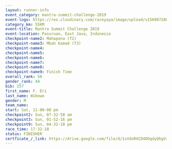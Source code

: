 ```yaml
---
layout: runner-info 
event_category: mantra-summit-challenge-2019 
event-logo: https://res.cloudinary.com/raceyaya/image/upload/v1569072809/logo/mantra-image_segrbx.jpg
category_km: 55KM 
event-title: Mantra Summit Challenge 2019 
event-location: Pasuruan, East Java, Indonesia 
checkpoint-name2: Mahapena (T2) 
checkpoint-name3: Mbah Kamad (T3) 
checkpoint-name4: 
checkpoint-name5: 
checkpoint-name6: 
checkpoint-name7: 
checkpoint-name8: 
checkpoint-name9: Finish Time
overall_rank: 50
gender_rank: 44
bib: 257
first_name: F. Eri
last_name: Wibowo
gender: M
team_name: 
start: Sat, 11-00-00 pm
checkpoint2: Sun, 07-32-58 am
checkpoint3: Sun, 01-52-16 pm
checkpoint9: Sun, 04-32-18 pm
race_time: 17-32-18
status: FINISHER
certficate_/_link: https://drive.google.com/file/d/1sVdoRXCD4DOqdyQhgVzvWHC-uLdfiGtI/view?usp=sharing
---
```

